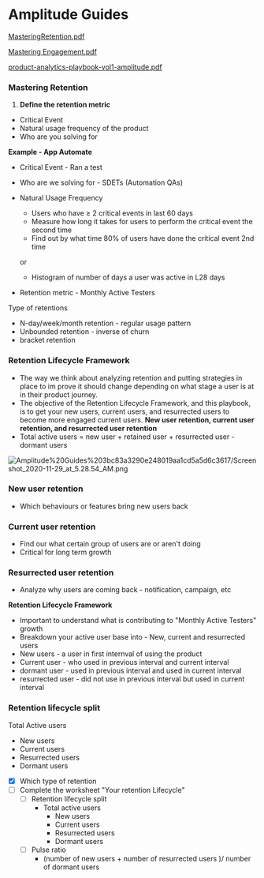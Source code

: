 # Amplitude Guides

[MasteringRetention.pdf](Amplitude%20Guides%203bc83a3290e248019aa1cd5a5d6c3617/MasteringRetention.pdf)

[Mastering Engagement.pdf](Amplitude%20Guides%203bc83a3290e248019aa1cd5a5d6c3617/Mastering_Engagement.pdf)

[product-analytics-playbook-vol1-amplitude.pdf](Amplitude%20Guides%203bc83a3290e248019aa1cd5a5d6c3617/product-analytics-playbook-vol1-amplitude.pdf)

### Mastering Retention

1. **Define the retention metric** 
- Critical Event
- Natural usage frequency of the product
- Who are you solving for

**Example  - App Automate**

- Critical Event - Ran a test
- Who are we solving for - SDETs (Automation QAs)
- Natural Usage Frequency
    - Users who have ≥ 2 critical events in last 60 days
    - Measure how long it takes for users to perform the critical event the second time
    - Find out by what time 80% of users have done the critical event 2nd time
    
    or
    
    - Histogram of number of days a user was active in L28 days
- Retention metric - Monthly Active Testers

Type of retentions

- N-day/week/month retention - regular usage pattern
- Unbounded retention - inverse of churn
- bracket retention

### Retention Lifecycle Framework

- The way we think about analyzing retention and putting strategies in place to im prove it should change depending on what stage a user is at in their product journey.
- The objective of the Retention Lifecycle Framework, and this playbook, is to get your  new users, current users, and resurrected users to become more engaged current users. **New user retention, current user retention, and resurrected user retention**
- Total active users = new user + retained user + resurrected user - dormant users

![Amplitude%20Guides%203bc83a3290e248019aa1cd5a5d6c3617/Screenshot_2020-11-29_at_5.28.54_AM.png](Amplitude%20Guides%203bc83a3290e248019aa1cd5a5d6c3617/Screenshot_2020-11-29_at_5.28.54_AM.png)

### New user retention

- Which behaviours or features bring new users back

### Current user retention

- Find our what certain group of users are or aren't doing
- Critical for long term growth

### Resurrected user retention

- Analyze why users are coming back - notification, campaign, etc

**Retention Lifecycle Framework**

- Important to understand what is contributing to "Monthly Active Testers" growth
- Breakdown your active user base into - New, current and resurrected users
- New users - a user in first internval of using the product
- Current user - who used in previous interval and current interval
- dormant user - used in previous interval and used in current interval
- resurrected user - did not use in previous interval but used in current interval

### Retention lifecycle split

Total Active users 

- New users
- Current users
- Resurrected users
- Dormant users

- [x]  Which type of retention
- [ ]  Complete the worksheet "Your retention Lifecycle"
    - [ ]  Retention lifecycle split
        - Total active users
            - New users
            - Current users
            - Resurrected users
            - Dormant users
    - [ ]  Pulse ratio
        - (number of new users + number of resurrected users )/ number of dormant users